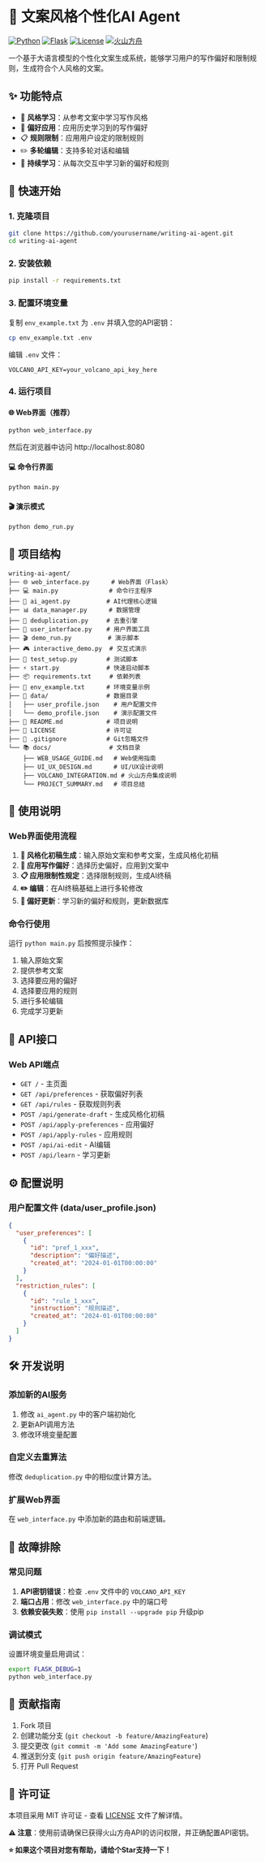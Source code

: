 # 🎨 文案风格个性化AI Agent

[![Python](https://img.shields.io/badge/Python-3.8+-blue.svg)](https://python.org)
[![Flask](https://img.shields.io/badge/Flask-2.0+-green.svg)](https://flask.palletsprojects.com)
[![License](https://img.shields.io/badge/License-MIT-yellow.svg)](LICENSE)
[![火山方舟](https://img.shields.io/badge/火山方舟-API-orange.svg)](https://www.volcengine.com)

一个基于大语言模型的个性化文案生成系统，能够学习用户的写作偏好和限制规则，生成符合个人风格的文案。

## ✨ 功能特点

- 🎯 **风格学习**：从参考文案中学习写作风格
- 🎨 **偏好应用**：应用历史学习到的写作偏好
- 📋 **规则限制**：应用用户设定的限制规则
- ✏️ **多轮编辑**：支持多轮对话和编辑
- 🧠 **持续学习**：从每次交互中学习新的偏好和规则

## 🚀 快速开始

### 1. 克隆项目

```bash
git clone https://github.com/yourusername/writing-ai-agent.git
cd writing-ai-agent
```

### 2. 安装依赖

```bash
pip install -r requirements.txt
```

### 3. 配置环境变量

复制 `env_example.txt` 为 `.env` 并填入您的API密钥：

```bash
cp env_example.txt .env
```

编辑 `.env` 文件：
```
VOLCANO_API_KEY=your_volcano_api_key_here
```

### 4. 运行项目

#### 🌐 Web界面（推荐）
```bash
python web_interface.py
```
然后在浏览器中访问 http://localhost:8080

#### 💻 命令行界面
```bash
python main.py
```

#### 🎬 演示模式
```bash
python demo_run.py
```

## 📁 项目结构

```
writing-ai-agent/
├── 🌐 web_interface.py      # Web界面（Flask）
├── 💻 main.py              # 命令行主程序
├── 🤖 ai_agent.py          # AI代理核心逻辑
├── 📊 data_manager.py      # 数据管理
├── 🔄 deduplication.py     # 去重引擎
├── 🎨 user_interface.py    # 用户界面工具
├── 🎬 demo_run.py          # 演示脚本
├── 🎮 interactive_demo.py  # 交互式演示
├── 🧪 test_setup.py        # 测试脚本
├── ⚡ start.py             # 快速启动脚本
├── 📦 requirements.txt     # 依赖列表
├── 🔧 env_example.txt      # 环境变量示例
├── 📁 data/                # 数据目录
│   ├── user_profile.json    # 用户配置文件
│   └── demo_profile.json    # 演示配置文件
├── 📖 README.md            # 项目说明
├── 📄 LICENSE              # 许可证
├── 🚫 .gitignore           # Git忽略文件
└── 📚 docs/                # 文档目录
    ├── WEB_USAGE_GUIDE.md   # Web使用指南
    ├── UI_UX_DESIGN.md      # UI/UX设计说明
    ├── VOLCANO_INTEGRATION.md # 火山方舟集成说明
    └── PROJECT_SUMMARY.md   # 项目总结
```

## 🎯 使用说明

### Web界面使用流程

1. **📝 风格化初稿生成**：输入原始文案和参考文案，生成风格化初稿
2. **🎯 应用写作偏好**：选择历史偏好，应用到文案中
3. **📋 应用限制性规定**：选择限制规则，生成AI终稿
4. **✏️ 编辑**：在AI终稿基础上进行多轮修改
5. **🧠 偏好更新**：学习新的偏好和规则，更新数据库

### 命令行使用

运行 `python main.py` 后按照提示操作：

1. 输入原始文案
2. 提供参考文案
3. 选择要应用的偏好
4. 选择要应用的规则
5. 进行多轮编辑
6. 完成学习更新

## 🔌 API接口

### Web API端点

- `GET /` - 主页面
- `GET /api/preferences` - 获取偏好列表
- `GET /api/rules` - 获取规则列表
- `POST /api/generate-draft` - 生成风格化初稿
- `POST /api/apply-preferences` - 应用偏好
- `POST /api/apply-rules` - 应用规则
- `POST /api/ai-edit` - AI编辑
- `POST /api/learn` - 学习更新

## ⚙️ 配置说明

### 用户配置文件 (data/user_profile.json)

```json
{
  "user_preferences": [
    {
      "id": "pref_1_xxx",
      "description": "偏好描述",
      "created_at": "2024-01-01T00:00:00"
    }
  ],
  "restriction_rules": [
    {
      "id": "rule_1_xxx", 
      "instruction": "规则描述",
      "created_at": "2024-01-01T00:00:00"
    }
  ]
}
```

## 🛠️ 开发说明

### 添加新的AI服务

1. 修改 `ai_agent.py` 中的客户端初始化
2. 更新API调用方法
3. 修改环境变量配置

### 自定义去重算法

修改 `deduplication.py` 中的相似度计算方法。

### 扩展Web界面

在 `web_interface.py` 中添加新的路由和前端逻辑。

## 🔧 故障排除

### 常见问题

1. **API密钥错误**：检查 `.env` 文件中的 `VOLCANO_API_KEY`
2. **端口占用**：修改 `web_interface.py` 中的端口号
3. **依赖安装失败**：使用 `pip install --upgrade pip` 升级pip

### 调试模式

设置环境变量启用调试：
```bash
export FLASK_DEBUG=1
python web_interface.py
```

## 🤝 贡献指南

1. Fork 项目
2. 创建功能分支 (`git checkout -b feature/AmazingFeature`)
3. 提交更改 (`git commit -m 'Add some AmazingFeature'`)
4. 推送到分支 (`git push origin feature/AmazingFeature`)
5. 打开 Pull Request

## 📄 许可证

本项目采用 MIT 许可证 - 查看 [LICENSE](LICENSE) 文件了解详情。



**⚠️ 注意**：使用前请确保已获得火山方舟API的访问权限，并正确配置API密钥。

**⭐ 如果这个项目对您有帮助，请给个Star支持一下！**
